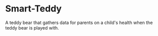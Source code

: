 # Smart-Teddy
A teddy bear that gathers data for parents on a child's health when the teddy bear is played with.
